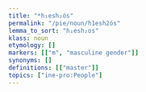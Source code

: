 ```yaml
---
title: "*h₁esh₂ós"
permalink: "/pie/noun/h1esh2ós"
lemma_to_sort: "h₁esh₂os"
klass: noun
etymology: []
markers: [["m", "masculine gender"]]
synonyms: []
definitions: [["master"]]
topics: ["ine-pro:People"]
---
```

